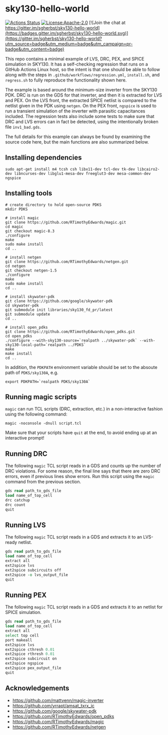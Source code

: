 # sky130-hello-world
[![Actions Status](https://github.com/sgherbst/sky130-hello-world/workflows/Regression/badge.svg)](https://github.com/sgherbst/sky130-hello-world/actions)
[![License:Apache-2.0](https://img.shields.io/badge/License-Apache%202.0-blue.svg)](https://opensource.org/licenses/Apache-2.0) [![Join the chat at https://gitter.im/sgherbst/sky130-hello-world](https://badges.gitter.im/sgherbst/sky130-hello-world.svg)](https://gitter.im/sgherbst/sky130-hello-world?utm_source=badge&utm_medium=badge&utm_campaign=pr-badge&utm_content=badge)

This repo contains a minimal example of LVS, DRC, PEX, and SPICE simulation in SKY130.  It has a self-checking regression that runs on a GitHub Actions Linux host, so the intent is that one should be able to follow along with the steps in ``.github/workflows/regression.yml``, ``install.sh``, and ``regress.sh`` to fully reproduce the functionality shown here.

The example is based around the minimum-size inverter from the SKY130 PDK.  DRC is run on the GDS for that inverter, and then it is extracted for LVS and PEX.  On the LVS front, the extracted SPICE netlist is compared to the netlist given in the PDK using ``netgen``.  On the PEX front, ``ngspice`` is used to run a transient simulation of the inverter with parasitic capacitances included.  The regression tests also include some tests to make sure that DRC and LVS errors can in fact be detected, using the intentionally broken file ``inv1_bad.gds``.

The full details for this example can always be found by examining the source code here, but the main functions are also summarized below.

## Installing dependencies

```shell
sudo apt-get install m4 tcsh csh libx11-dev tcl-dev tk-dev libcairo2-dev libncurses-dev libglu1-mesa-dev freeglut3-dev mesa-common-dev ngspice
```

## Installing tools

```shell
# create directory to hold open-source PDKS
mkdir PDKS

# install magic
git clone https://github.com/RTimothyEdwards/magic.git
cd magic
git checkout magic-8.3
./configure
make
sudo make install
cd ..

# install netgen
git clone https://github.com/RTimothyEdwards/netgen.git
cd netgen
git checkout netgen-1.5
./configure
make
sudo make install
cd ..

# install skywater-pdk
git clone https://github.com/google/skywater-pdk
cd skywater-pdk
git submodule init libraries/sky130_fd_pr/latest
git submodule update
cd ..

# install open_pdks
git clone https://github.com/RTimothyEdwards/open_pdks.git
cd open_pdks
./configure --with-sky130-source=`realpath ../skywater-pdk` --with-sky130-local-path=`realpath ../PDKS`
make
make install
cd ..
```

In addition, the ``PDKPATH`` environment variable should be set to the absoute path of ``PDKS/sky130A``, e.g.
```
export PDKPATH=`realpath PDKS/sky130A`
```

## Running magic scripts

``magic`` can run TCL scripts (DRC, extraction, etc.) in a non-interactive fashion using the following command:

```shell
magic -noconsole -dnull script.tcl
```

Make sure that your scripts have ``quit`` at the end, to avoid ending up at an interactive prompt!

## Running DRC

The following ``magic`` TCL script reads in a GDS and counts up the number of DRC violations.  For some reason, the final line says that there are zero DRC errors, even if previous lines show errors.  Run this script using the ``magic`` command from the previous section.

```tcl
gds read path_to_gds_file
load name_of_top_cell
drc catchup
drc count
quit
```

## Running LVS

The following ``magic`` TCL script reads in a GDS and extracts it to an LVS-ready netlist.

```tcl
gds read path_to_gds_file
load name_of_top_cell
extract all
ext2spice lvs
ext2spice subcircuits off
ext2spice -o lvs_output_file
quit
```

## Running PEX

The following ``magic`` TCL script reads in a GDS and extracts it to an netlist for SPICE simulation.

```tcl
gds read path_to_gds_file
load name_of_top_cell
extract all
select top cell
port makeall
ext2spice lvs
ext2spice cthresh 0.01
ext2spice rthresh 0.01
ext2spice subcircuit on
ext2spice ngspice
ext2spice pex_output_file
quit
```

## Acknowledgements
* https://github.com/mattvenn/magic-inverter
* https://github.com/yrrapt/amsat_txrx_ic
* https://github.com/google/skywater-pdk
* https://github.com/RTimothyEdwards/open_pdks
* https://github.com/RTimothyEdwards/magic
* https://github.com/RTimothyEdwards/netgen
